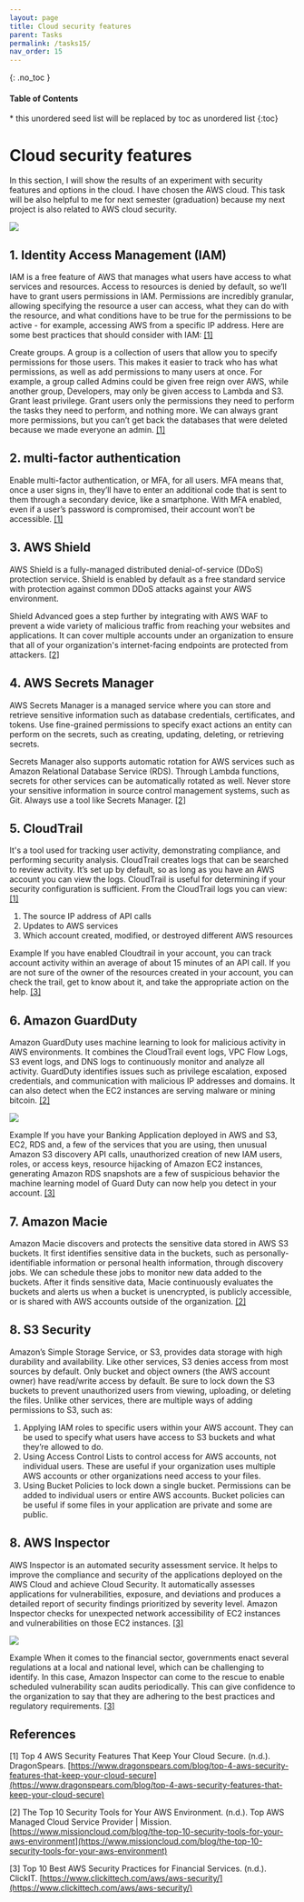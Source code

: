 ```yaml
---
layout: page
title: Cloud security features
parent: Tasks
permalink: /tasks15/
nav_order: 15
---
```


{: .no_toc }
<nav>
  <h4>Table of Contents</h4>
  * this unordered seed list will be replaced by toc as unordered list
  {:toc}
</nav>

# Cloud security features
In this section, I will show the results of an experiment with security features and options in the cloud. I have chosen the AWS cloud. This task will be also helpful to me for next semester (graduation) because my next project is also related to AWS cloud security.


![](../myMediaFolder/media/TS16031_ThreatStack_AWSSecurityIssues_BlogImg.jpg.jpg)


## 1. Identity Access Management (IAM)

IAM is a free feature of AWS that manages what users have access to what services and resources. Access to resources is denied by default, so we’ll have to grant users permissions in IAM. Permissions are incredibly granular, allowing specifying the resource a user can access, what they can do with the resource, and what conditions have to be true for the permissions to be active - for example, accessing AWS from a specific IP address. Here are some best practices that should consider with IAM: [[1]](#1)

Create groups. A group is a collection of users that allow you to specify permissions for those users. This makes it easier to track who has what permissions, as well as add permissions to many users at once. For example, a group called Admins could be given free reign over AWS, while another group, Developers, may only be given access to Lambda and S3.
Grant least privilege. Grant users only the permissions they need to perform the tasks they need to perform, and nothing more. We can always grant more permissions, but you can’t get back the databases that were deleted because we made everyone an admin. [[1]](#1)

## 2. multi-factor authentication

Enable multi-factor authentication, or MFA, for all users. MFA means that, once a user signs in, they’ll have to enter an additional code that is sent to them through a secondary device, like a smartphone. With MFA enabled, even if a user’s password is compromised, their account won’t be accessible. [[1]](#1)

## 3. AWS Shield

AWS Shield is a fully-managed distributed denial-of-service (DDoS) protection service. Shield is enabled by default as a free standard service with protection against common DDoS attacks against your AWS environment.

Shield Advanced goes a step further by integrating with AWS WAF to prevent a wide variety of malicious traffic from reaching your websites and applications. It can cover multiple accounts under an organization to ensure that all of your organization's internet-facing endpoints are protected from attackers. [[2]](#2)

## 4. AWS Secrets Manager
AWS Secrets Manager is a managed service where you can store and retrieve sensitive information such as database credentials, certificates, and tokens. Use fine-grained permissions to specify exact actions an entity can perform on the secrets, such as creating, updating, deleting, or retrieving secrets.

Secrets Manager also supports automatic rotation for AWS services such as Amazon Relational Database Service (RDS). Through Lambda functions, secrets for other services can be automatically rotated as well. Never store your sensitive information in source control management systems, such as Git. Always use a tool like Secrets Manager. [[2]](#2)

## 5. CloudTrail 

It's a tool used for tracking user activity, demonstrating compliance, and performing security analysis. CloudTrail creates logs that can be searched to review activity. It’s set up by default, so as long as you have an AWS account you can view the logs. CloudTrail is useful for determining if your security configuration is sufficient. From the CloudTrail logs you can view: [[1]](#1)

1. The source IP address of API calls
2. Updates to AWS services
3. Which account created, modified, or destroyed different AWS resources

Example
If you have enabled Cloudtrail in your account, you can track account activity within an average of about 15 minutes of an API call. If you are not sure of the owner of the resources created in your account, you can check the trail, get to know about it, and take the appropriate action on the help. [[3]](#3)

## 6. Amazon GuardDuty

Amazon GuardDuty uses machine learning to look for malicious activity in AWS environments. It combines the CloudTrail event logs, VPC Flow Logs, S3 event logs, and DNS logs to continuously monitor and analyze all activity. GuardDuty identifies issues such as privilege escalation, exposed credentials, and communication with malicious IP addresses and domains. It can also detect when the EC2 instances are serving malware or mining bitcoin. [[2]](#2)


![](../myMediaFolder/media/tables-23-1024x380.jpg)

Example
If you have your Banking Application deployed in AWS and S3, EC2, RDS and, a few of the services that you are using, then unusual Amazon S3 discovery API calls, unauthorized creation of new IAM users, roles, or access keys, resource hijacking of Amazon EC2 instances, generating Amazon RDS snapshots are a few of suspicious behavior the machine learning model of Guard Duty can now help you detect in your account. [[3]](#3)

## 7. Amazon Macie

Amazon Macie discovers and protects the sensitive data stored in AWS S3 buckets. It first identifies sensitive data in the buckets, such as personally-identifiable information or personal health information, through discovery jobs. We can schedule these jobs to monitor new data added to the buckets. After it finds sensitive data, Macie continuously evaluates the buckets and alerts us when a bucket is unencrypted, is publicly accessible, or is shared with AWS accounts outside of the organization. [[2]](#2)


## 8. S3 Security 

Amazon’s Simple Storage Service, or S3, provides data storage with high durability and availability. Like other services, S3 denies access from most sources by default. Only bucket and object owners (the AWS account owner) have read/write access by default. Be sure to lock down the S3 buckets to prevent unauthorized users from viewing, uploading, or deleting the files. Unlike other services, there are multiple ways of adding permissions to S3, such as:

1. Applying IAM roles to specific users within your AWS account. They can be used to specify what users have access to S3 buckets and what they’re allowed to do.
2. Using Access Control Lists to control access for AWS accounts, not individual users. These are useful if your organization uses multiple AWS accounts or other organizations need access to your files.
3. Using Bucket Policies to lock down a single bucket. Permissions can be added to individual users or entire AWS accounts. Bucket policies can be useful if some files in your application are private and some are public.

## 8. AWS Inspector

AWS Inspector is an automated security assessment service. It helps to improve the compliance and security of the applications deployed on the AWS Cloud and achieve Cloud Security. It automatically assesses applications for vulnerabilities, exposure, and deviations and produces a detailed report of security findings prioritized by severity level. Amazon Inspector checks for unexpected network accessibility of EC2 instances and vulnerabilities on those EC2 instances. [[3]](#3)

![](../myMediaFolder/media/tables-23-1024x380.jpg)

Example
When it comes to the financial sector, governments enact several regulations at a local and national level, which can be challenging to identify. In this case, Amazon Inspector can come to the rescue to enable scheduled vulnerability scan audits periodically. This can give confidence to the organization to say that they are adhering to the best practices and regulatory requirements. [[3]](#3)

##  References

<a name="1"></a>
[1] Top 4 AWS Security Features That Keep Your Cloud Secure. (n.d.). DragonSpears. [https://www.dragonspears.com/blog/top-4-aws-security-features-that-keep-your-cloud-secure](https://www.dragonspears.com/blog/top-4-aws-security-features-that-keep-your-cloud-secure)

<a name="2"></a>
[2] The Top 10 Security Tools for Your AWS Environment. (n.d.). Top AWS Managed Cloud Service Provider | Mission. [https://www.missioncloud.com/blog/the-top-10-security-tools-for-your-aws-environment](https://www.missioncloud.com/blog/the-top-10-security-tools-for-your-aws-environment)

<a name="3"></a>
[3] Top 10 Best AWS Security Practices for Financial Services. (n.d.). ClickIT. [https://www.clickittech.com/aws/aws-security/](https://www.clickittech.com/aws/aws-security/)



